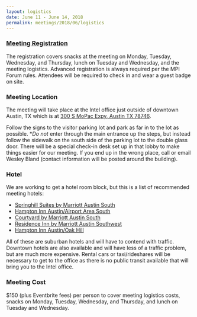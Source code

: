 ```yaml
---
layout: logistics
date: June 11 - June 14, 2018
permalink: meetings/2018/06/logistics
---
```


### [Meeting Registration]()

The registration covers snacks at the meeting on Monday, Tuesday, Wednesday, and Thursday, lunch on
Tuesday and Wednesday, and the meeting logistics. Advanced registration is always required per the
MPI Forum rules. Attendees will be required to check in and wear a guest badge on site.

### Meeting Location

The meeting will take place at the Intel office just outside of downtown Austin, TX
which is at [300 S MoPac Expy, Austin TX 78746](https://goo.gl/maps/9qE85hgdgek).

Follow the signs to the visitor parking lot and park as far in to the lot as possible. **Do not*
enter through the main entrance up the steps, but instead follow the sidewalk on the south side of
the parking lot to the double glass door. There will be a special check-in desk set up in that lobby
to make things easier for our meeting. If you end up in the wrong place, call or email Wesley Bland
(contact information will be posted around the building).

### Hotel

We are working to get a hotel room block, but this is a list of recommended meeting hotels:

* [Springhill Suites by Marriott Austin South](https://goo.gl/maps/YaxEGE7eL2y)
* [Hampton Inn Austin/Airport Area South](https://goo.gl/maps/qdA7Aqz43ZF2)
* [Courtyard by Marriott Austin South](https://goo.gl/maps/MngeXUudJjT2)
* [Residence Inn by Marriott Austin Southwest](https://goo.gl/maps/XWGQmqm5hxS2)
* [Hampton Inn Austin/Oak Hill](https://goo.gl/maps/VVkMMVThvTK2)

All of these are suburban hotels and will have to contend with traffic. Downtown hotels are also
available and will have less of a traffic problem, but are much more expensive. Rental cars or
taxi/rideshares will be necessary to get to the office as there is no public transit available that
will bring you to the Intel office.

### Meeting Cost

$150 (plus Eventbrite fees) per person to cover meeting logistics costs, snacks on Monday, Tuesday,
Wednesday, and Thursday, and lunch on Tuesday and Wednesday.  

